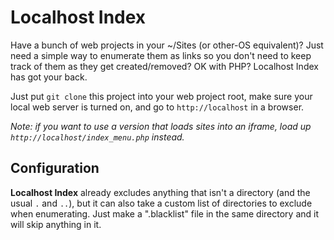 # Localhost Index

Have a bunch of web projects in your ~/Sites (or other-OS equivalent)? Just need a simple way to enumerate them as links so you don't need to keep track of them as they get created/removed? OK with PHP? Localhost Index has got your back.

Just put `git clone` this project into your web project root, make sure your local web server is turned on, and go to `http://localhost` in a browser.

_Note: if you want to use a version that loads sites into an iframe, load up `http://localhost/index_menu.php` instead._

## Configuration

**Localhost Index** already excludes anything that isn't a directory (and the usual `.` and `..`), but it can also take a custom list of directories to exclude when enumerating. Just make a ".blacklist" file in the same directory and it will skip anything in it.
